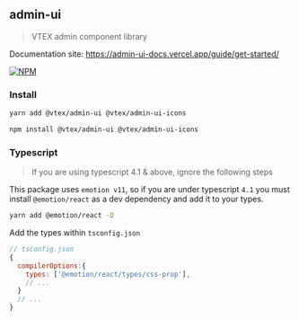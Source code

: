 ## admin-ui

> VTEX admin component library

Documentation site: https://admin-ui-docs.vercel.app/guide/get-started/

[![NPM](https://img.shields.io/npm/v/@vtex/admin-ui.svg)](https://www.npmjs.com/package/@vtex/admin-ui)

### Install

```sh
yarn add @vtex/admin-ui @vtex/admin-ui-icons
```

```sh
npm install @vtex/admin-ui @vtex/admin-ui-icons
```

### Typescript

> If you are using typescript 4.1 & above, ignore the following steps

This package uses `emotion v11`, so if you are under typescript `4.1` you must install `@emotion/react` as a dev dependency and add it to your types.

```sh
yarn add @emotion/react -D
```

Add the types within `tsconfig.json`

```js
// tsconfig.json
{
  compilerOptions:{
    types: ['@emotion/react/types/css-prop'],
    // ...
  }
  // ...
}
```
